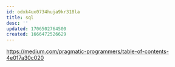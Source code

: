 ```yaml
---
id: odxk4ux0734huja9kr318la
title: sql
desc: ''
updated: 1706502764500
created: 1666472526629
---
```





https://medium.com/pragmatic-programmers/table-of-contents-4e017a30c020


